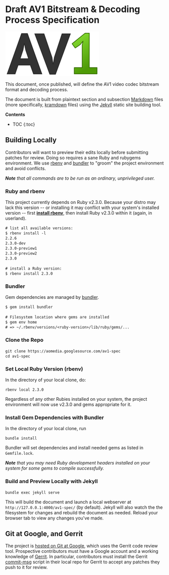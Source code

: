 ---
---
# Draft AV1 Bitstream & Decoding Process Specification

![AV1 logo graphic](images/av1-logo-297x142.png)

This document, once published, will define the AV1 video codec bitstream format
and decoding process.

The document is built from plaintext section and subsection [Markdown] files
(more specifically, [kramdown] files) using the [Jekyll] static site building
tool.


**Contents**

* TOC
{:toc}


## Building Locally

Contributors will want to preview their edits locally before submitting patches
for review. Doing so requires a sane Ruby and rubygems environment. We use
[rbenv] and [bundler] to "groom" the project environment and avoid conflicts.

_**Note** that all commands are to be run as an ordinary, unprivileged user._


### Ruby and rbenv

This project currently depends on Ruby v2.3.0. Because your distro may lack this
version -- or installing it may conflict with your system's installed version --
first **[install rbenv]**, then install Ruby v2.3.0 within it (again, in
userland).

~~~~~
# list all available versions:
$ rbenv install -l
2.2.6
2.3.0-dev
2.3.0-preview1
2.3.0-preview2
2.3.0

# install a Ruby version:
$ rbenv install 2.3.0
~~~~~


### Bundler

Gem dependencies are managed by [bundler].

~~~~~
$ gem install bundler

# Filesystem location where gems are installed
$ gem env home
# => ~/.rbenv/versions/<ruby-version>/lib/ruby/gems/...
~~~~~


### Clone the Repo

~~~~~
git clone https://aomedia.googlesource.com/av1-spec
cd av1-spec
~~~~~


### Set Local Ruby Version (rbenv)

In the directory of your local clone, do:

~~~~~
rbenv local 2.3.0
~~~~~

Regardless of any other Rubies installed on your system, the project environment
will now use v2.3.0 and gems appropriate for it.


### Install Gem Dependencies with Bundler

In the directory of your local clone, run

~~~~~
bundle install
~~~~~

Bundler will set dependencies and install needed gems as listed in
`Gemfile.lock`.

_**Note** that you may need Ruby development headers installed on your system
for some gems to compile successfully._


### Build and Preview Locally with Jekyll

~~~~~
bundle exec jekyll serve
~~~~~

This will build the document and launch a local webserver at
`http://127.0.0.1:4000/av1-spec/` (by default). Jekyll will also watch the
the filesystem for changes and rebuild the document as needed. Reload your
browser tab to view any changes you've made.


## Git at Google, and Gerrit

The project is [hosted on Git at Google](https://aomedia.googlesource.com/),
which uses the Gerrit code review tool. Prospective contributors must have a
Google account and a working knowledge of [Gerrit]. In particular, contributors
must install the Gerrit [commit-msg] script in their local repo for Gerrit to
accept any patches they push to it for review.


[Markdown]: https://daringfireball.net/projects/markdown/
[kramdown]: https://kramdown.gettalong.org/
[Jekyll]: https://jekyllrb.com/
[rbenv]: https://github.com/rbenv/rbenv
[bundler]: http://bundler.io/
[install rbenv]: https://github.com/rbenv/rbenv#installation
[Gerrit]: https://gerrit-review.googlesource.com/Documentation/
[commit-msg]: https://gerrit-review.googlesource.com/Documentation/cmd-hook-commit-msg.html